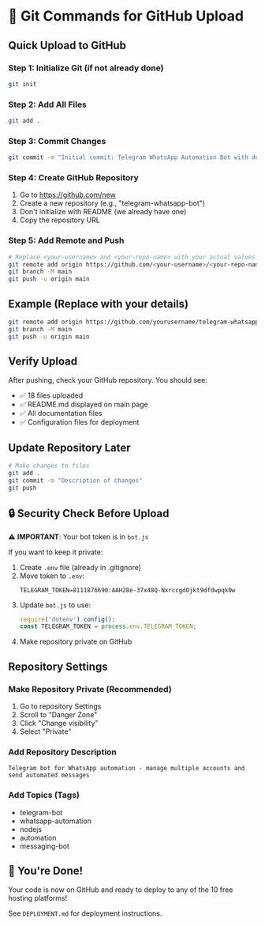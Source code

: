 # 🚀 Git Commands for GitHub Upload

## Quick Upload to GitHub

### Step 1: Initialize Git (if not already done)
```bash
git init
```

### Step 2: Add All Files
```bash
git add .
```

### Step 3: Commit Changes
```bash
git commit -m "Initial commit: Telegram WhatsApp Automation Bot with deployment configs"
```

### Step 4: Create GitHub Repository
1. Go to https://github.com/new
2. Create a new repository (e.g., "telegram-whatsapp-bot")
3. Don't initialize with README (we already have one)
4. Copy the repository URL

### Step 5: Add Remote and Push
```bash
# Replace <your-username> and <your-repo-name> with your actual values
git remote add origin https://github.com/<your-username>/<your-repo-name>.git
git branch -M main
git push -u origin main
```

## Example (Replace with your details)
```bash
git remote add origin https://github.com/yourusername/telegram-whatsapp-bot.git
git branch -M main
git push -u origin main
```

## Verify Upload
After pushing, check your GitHub repository. You should see:
- ✅ 18 files uploaded
- ✅ README.md displayed on main page
- ✅ All documentation files
- ✅ Configuration files for deployment

## Update Repository Later
```bash
# Make changes to files
git add .
git commit -m "Description of changes"
git push
```

## 🔒 Security Check Before Upload

⚠️ **IMPORTANT**: Your bot token is in `bot.js`

If you want to keep it private:
1. Create `.env` file (already in .gitignore)
2. Move token to `.env`:
   ```
   TELEGRAM_TOKEN=8111876690:AAH28e-37x48Q-NxrccgdOjkt9dfdwpqk0w
   ```
3. Update `bot.js` to use:
   ```javascript
   require('dotenv').config();
   const TELEGRAM_TOKEN = process.env.TELEGRAM_TOKEN;
   ```
4. Make repository private on GitHub

## Repository Settings

### Make Repository Private (Recommended)
1. Go to repository Settings
2. Scroll to "Danger Zone"
3. Click "Change visibility"
4. Select "Private"

### Add Repository Description
```
Telegram bot for WhatsApp automation - manage multiple accounts and send automated messages
```

### Add Topics (Tags)
- telegram-bot
- whatsapp-automation
- nodejs
- automation
- messaging-bot

## 🎉 You're Done!

Your code is now on GitHub and ready to deploy to any of the 10 free hosting platforms!

See `DEPLOYMENT.md` for deployment instructions.
